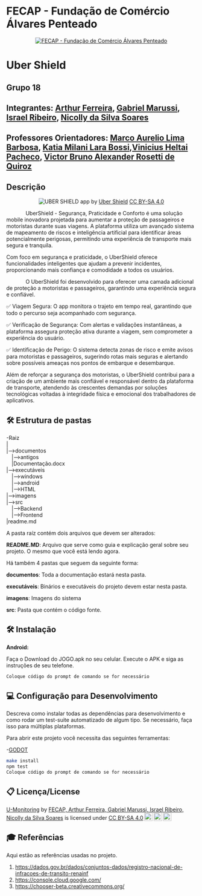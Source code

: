 # FECAP - Fundação de Comércio Álvares Penteado

<p align="center">
<a href= "https://www.fecap.br/"><img src="https://encrypted-tbn0.gstatic.com/images?q=tbn:ANd9GcRhZPrRa89Kma0ZZogxm0pi-tCn_TLKeHGVxywp-LXAFGR3B1DPouAJYHgKZGV0XTEf4AE&usqp=CAU" alt="FECAP - Fundação de Comércio Álvares Penteado" border="0"></a>
</p>

# Uber Shield

## Grupo 18

## Integrantes: <a href="">Arthur Ferreira</a>, <a href="">Gabriel Marussi</a>, <a href="">Israel Ribeiro</a>, <a href="">Nicolly da Silva Soares</a>

## Professores Orientadores: <a href="">Marco Aurelio Lima Barbosa</a>, <a href="">Katia Milani Lara Bossi</a>,<a href="">Vinicius Heltai Pacheco</a>, <a href="">Victor Bruno Alexander Rosetti de Quiroz</a>

## Descrição

<p align="center">
<img src="https://pix4free.org/assets/library/2021-01-20/originals/game.jpg" alt="UBER SHIELD" border="0">
  app by <a href="">Uber Shield</a> <a rel="license" href="https://creativecommons.org/licenses/by-sa/3.0/">CC BY-SA 4.0</a> 
</p>


<p>
&nbsp;&nbsp;&nbsp;&nbsp;&nbsp;&nbsp;&nbsp;&nbsp;&nbsp;&nbsp;&nbsp;&nbsp;
UberShield - Segurança, Praticidade e Conforto é uma solução mobile inovadora projetada para aumentar a proteção de passageiros e motoristas durante suas viagens. A plataforma utiliza um avançado sistema de mapeamento de riscos e inteligência artificial para identificar áreas potencialmente perigosas, permitindo uma experiência de transporte mais segura e tranquila.

Com foco em segurança e praticidade, o UberShield oferece funcionalidades inteligentes que ajudam a prevenir incidentes, proporcionando mais confiança e comodidade a todos os usuários.

</p>
<p>
&nbsp;&nbsp;&nbsp;&nbsp;&nbsp;&nbsp;&nbsp;&nbsp;&nbsp;&nbsp;&nbsp;&nbsp;
O UberShield foi desenvolvido para oferecer uma camada adicional de proteção a motoristas e passageiros, garantindo uma experiência segura e confiável.

✅ Viagem Segura: O app monitora o trajeto em tempo real, garantindo que todo o percurso seja acompanhado com segurança.

✅ Verificação de Segurança: Com alertas e validações instantâneas, a plataforma assegura proteção ativa durante a viagem, sem comprometer a experiência do usuário.

✅ Identificação de Perigo: O sistema detecta zonas de risco e emite avisos para motoristas e passageiros, sugerindo rotas mais seguras e alertando sobre possíveis ameaças nos pontos de embarque e desembarque.

Além de reforçar a segurança dos motoristas, o UberShield contribui para a criação de um ambiente mais confiável e responsável dentro da plataforma de transporte, atendendo às crescentes demandas por soluções tecnológicas voltadas à integridade física e emocional dos trabalhadores de aplicativos.
</p>



## 🛠 Estrutura de pastas

-Raiz<br>
|<br>
|-->documentos<br>
  &emsp;|-->antigos<br>
  &emsp;|Documentação.docx<br>
|-->executáveis<br>
  &emsp;|-->windows<br>
  &emsp;|-->android<br>
  &emsp;|-->HTML<br>
|-->imagens<br>
|-->src<br>
  &emsp;|-->Backend<br>
  &emsp;|-->Frontend<br>
|readme.md<br>

A pasta raíz contém dois arquivos que devem ser alterados:

<b>README.MD</b>: Arquivo que serve como guia e explicação geral sobre seu projeto. O mesmo que você está lendo agora.

Há também 4 pastas que seguem da seguinte forma:

<b>documentos</b>: Toda a documentação estará nesta pasta.

<b>executáveis</b>: Binários e executáveis do projeto devem estar nesta pasta.

<b>imagens</b>: Imagens do sistema

<b>src</b>: Pasta que contém o código fonte.

## 🛠 Instalação

<b>Android:</b>

Faça o Download do JOGO.apk no seu celular.
Execute o APK e siga as instruções de seu telefone.

```sh
Coloque código do prompt de comando se for necessário
```

## 💻 Configuração para Desenvolvimento

Descreva como instalar todas as dependências para desenvolvimento e como rodar um test-suite automatizado de algum tipo. Se necessário, faça isso para múltiplas plataformas.

Para abrir este projeto você necessita das seguintes ferramentas:

-<a href="https://godotengine.org/download">GODOT</a>

```sh
make install
npm test
Coloque código do prompt de comando se for necessário
```

## 📋 Licença/License
<p xmlns:cc="http://creativecommons.org/ns#" xmlns:dct="http://purl.org/dc/terms/"><a property="dct:title" rel="cc:attributionURL" href="https://github.com/2025-1-NCC3/Projeto1">U-Monitoring</a> by <a rel="cc:attributionURL dct:creator" property="cc:attributionName" href="https://github.com/2025-1-NCC3/Projeto1">FECAP, Arthur Ferreira, Gabriel Marussi, Israel Ribeiro, Nicolly da Silva Soares</a> is licensed under <a href="https://creativecommons.org/licenses/by-sa/4.0/?ref=chooser-v1" target="_blank" rel="license noopener noreferrer" style="display:inline-block;">CC BY-SA 4.0<img style="height:22px!important;margin-left:3px;vertical-align:text-bottom;" src="https://mirrors.creativecommons.org/presskit/icons/cc.svg?ref=chooser-v1" alt=""><img style="height:22px!important;margin-left:3px;vertical-align:text-bottom;" src="https://mirrors.creativecommons.org/presskit/icons/by.svg?ref=chooser-v1" alt=""><img style="height:22px!important;margin-left:3px;vertical-align:text-bottom;" src="https://mirrors.creativecommons.org/presskit/icons/sa.svg?ref=chooser-v1" alt=""></a></p>

## 🎓 Referências

Aqui estão as referências usadas no projeto.

1. https://dados.gov.br/dados/conjuntos-dados/registro-nacional-de-infracoes-de-transito-renainf
2.  https://console.cloud.google.com/
3. <https://chooser-beta.creativecommons.org/>

